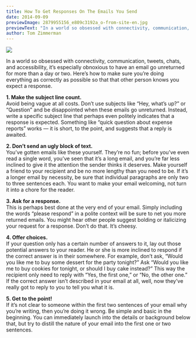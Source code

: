 ```yaml
---
title: How To Get Responses On The Emails You Send
date: 2014-09-09
previewImage: 2879955156_e809c3192a_o-from-site-en.jpg
previewText: "In a world so obsessed with connectivity, communication, tweets, chats, and accessibility, it’s especially obnoxious to have an email go unreturned for more than a day or two. Here’s how to make sure you’re doing everything as correctly as possible so that that other person knows you expect a response."
author: Tom Zimmerman
---
```

![](2879955156_e809c3192a_o.webp)

In a world so obsessed with connectivity, communication, tweets, chats, and accessibility, it’s especially obnoxious to have an email go unreturned for more than a day or two. Here’s how to make sure you’re doing everything as correctly as possible so that that other person knows you expect a response.  

**1\. Make the subject line count.**  
Avoid being vague at all costs. Don’t use subjects like “Hey, what’s up?” or “Question” and be disappointed when these emails go unreturned. Instead, write a specific subject line that perhaps even politely indicates that a response is expected. Something like “quick question about expense reports” works — it is short, to the point, and suggests that a reply is awaited.  

**2\. Don’t send an ugly block of text.**  
You’ve gotten emails like these yourself. They’re no fun; before you’ve even read a single word, you’ve seen that it’s a long email, and you’re far less inclined to give it the attention the sender thinks it deserves. Make yourself a friend to your recipient and be no more lengthy than you need to be. If it’s a longer email by necessity, be sure that individual paragraphs are only two to three sentences each. You want to make your email welcoming, not turn it into a chore for the reader.  

**3\. Ask for a response.**  
This is perhaps best done at the very end of your email. Simply including the words “please respond” in a polite context will be sure to net you more returned emails. You might hear other people suggest bolding or italicizing your request for a response. Don’t do that. It’s cheesy.  

**4\. Offer choices.**  
If your question only has a certain number of answers to it, lay out those potential answers to your reader. He or she is more inclined to respond if the correct answer is in their somewhere. For example, don’t ask, “Would you like me to buy some dessert for the party tonight?” Ask “Would you like me to buy cookies for tonight, or should I buy cake instead?” This way the recipient only need to reply with “Yes, the first one,” or “No, the other one.” If the correct answer isn’t described in your email at all, well, now they’ve really got to reply to you to tell you what it is.  

**5\. Get to the point!**  
If it’s not clear to someone within the first two sentences of your email why you’re writing, then you’re doing it wrong. Be simple and basic in the beginning. You can immediately launch into the details or background below that, but try to distill the nature of your email into the first one or two sentences.